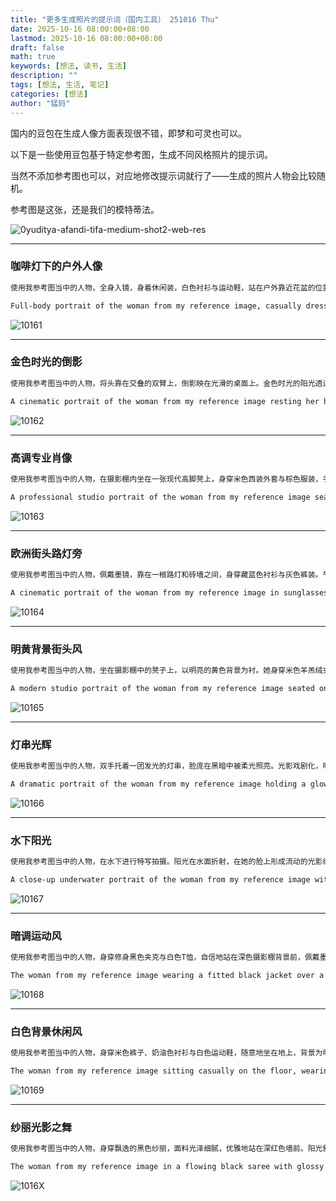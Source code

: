 ```yaml
---
title: "更多生成照片的提示词（国内工具） 251016 Thu"
date: 2025-10-16 08:00:00+08:00
lastmod: 2025-10-16 08:00:00+08:00
draft: false
math: true
keywords: [想法, 读书, 生活]
description: ""
tags: [想法, 生活, 笔记]
categories: [想法]
author: "猛犸"
---
```


国内的豆包在生成人像方面表现很不错，即梦和可灵也可以。

以下是一些使用豆包基于特定参考图，生成不同风格照片的提示词。

当然不添加参考图也可以，对应地修改提示词就行了——生成的照片人物会比较随机。

参考图是这张，还是我们的模特蒂法。

![0yuditya-afandi-tifa-medium-shot2-web-res](https://1-1256632535.cos.ap-beijing.myqcloud.com/img/0yuditya-afandi-tifa-full-body-shot2-web-res.jpg)

---

### 咖啡灯下的户外人像

```markdown
使用我参考图当中的人物，全身入镜，身着休闲装，白色衬衫与运动鞋，站在户外靠近花盆的位置，背景是一片明亮的金色咖啡灯光，氛围温暖柔和。
```

```markdown
Full-body portrait of the woman from my reference image, casually dressed in a white shirt and sneakers, standing outdoors near potted flowers, with bright golden café lights glowing warmly in the background.
```

![10161](https://1-1256632535.cos.ap-beijing.myqcloud.com/img/10161.png)

---

### 金色时光的倒影

```markdown
使用我参考图当中的人物，将头靠在交叠的双臂上，倒影映在光滑的桌面上。金色时光的阳光透过窗户，在墙上投下温暖阴影。光线自然柔和，浅景深，充满电影质感。
```

```markdown
A cinematic portrait of the woman from my reference image resting her head on folded arms with her reflection visible on a glossy table, golden-hour sunlight casting warm shadows on the wall, soft natural light, shallow depth of field.
```

![10162](https://1-1256632535.cos.ap-beijing.myqcloud.com/img/10162.png)

---

### 高调专业肖像

```markdown
使用我参考图当中的人物，在摄影棚内坐在一张现代高脚凳上，身穿米色西装外套与棕色服装，手中拿着一本书。背景为明亮均匀的白色灯光，高调摄影风格，展现专业与优雅气质。
```

```markdown
A professional studio portrait of the woman from my reference image seated on a modern stool, wearing a beige blazer and brown outfit, holding a book, with even white background lighting, high-key photography.
```

![10163](https://1-1256632535.cos.ap-beijing.myqcloud.com/img/10163.png)

---

### 欧洲街头路灯旁

```markdown
使用我参考图当中的人物，佩戴墨镜，靠在一根路灯和砖墙之间，身穿藏蓝色衬衫与灰色裤装。午后暖阳洒下柔和光影，背景为略微虚化的欧洲街景，氛围悠闲而时尚。
```

```markdown
A cinematic portrait of the woman from my reference image in sunglasses, leaning against a lamppost and brick wall, wearing a navy shirt and grey trousers. Warm afternoon sunlight with soft shadows, urban European street background slightly blurred.
```

![10164](https://1-1256632535.cos.ap-beijing.myqcloud.com/img/10164.png)

---

### 明黄背景街头风

```markdown
使用我参考图当中的人物，坐在摄影棚中的凳子上，以明亮的黄色背景为衬。她身穿米色羊羔绒夹克，内搭奶油色连帽衫与休闲裤，脚穿带有紫色细节的白色运动鞋。光线明亮均匀，现代街头风格。
```

```markdown
A modern studio portrait of the woman from my reference image seated on a stool against a bold yellow background, wearing a beige fleece jacket over a cream hoodie and joggers, with white sneakers featuring purple details, bright even lighting.
```

![10165](https://1-1256632535.cos.ap-beijing.myqcloud.com/img/10165.png)

---

### 灯串光辉

```markdown
使用我参考图当中的人物，双手托着一团发光的灯串，脸庞在黑暗中被柔光照亮。光影戏剧化，明暗对比强烈，营造出梦幻的电影氛围。
```

```markdown
A dramatic portrait of the woman from my reference image holding a glowing ball of fairy lights in her hands, her face softly illuminated in the dark, cinematic lighting with deep shadows.
```

![10166](https://1-1256632535.cos.ap-beijing.myqcloud.com/img/10166.png)

---

### 水下阳光

```markdown
使用我参考图当中的人物，在水下进行特写拍摄。阳光在水面折射，在她的脸上形成流动的光影纹理，周围漂浮着细小气泡，画面唯美而宁静。
```

```markdown
A close-up underwater portrait of the woman from my reference image with refracted sunlight patterns across her face, bubbles floating gently in the water.
```

![10167](https://1-1256632535.cos.ap-beijing.myqcloud.com/img/10167.png)

---

### 暗调运动风

```markdown
使用我参考图当中的人物，身穿修身黑色夹克与白色T恤，自信地站在深色摄影棚背景前，佩戴墨镜。强烈的侧光勾勒出身形线条，呈现出充满力量感的运动质感。
```

```markdown
The woman from my reference image wearing a fitted black jacket over a white T-shirt, standing confidently against a dark studio background, wearing sunglasses, lit with dramatic side lighting emphasizing her physique.
```

![10168](https://1-1256632535.cos.ap-beijing.myqcloud.com/img/10168.png)

---

### 白色背景休闲风

```markdown
使用我参考图当中的人物，身穿米色裤子、奶油色衬衫与白色运动鞋，随意地坐在地上，背景为明亮的白色摄影棚。姿态自然放松，一手搭在膝上，整体氛围轻松随意。
```

```markdown
The woman from my reference image sitting casually on the floor, wearing beige trousers, a cream shirt, and white sneakers, photographed against a bright white studio background, relaxed pose with one arm resting on her knee.
```

![10169](https://1-1256632535.cos.ap-beijing.myqcloud.com/img/10169.png)

---

### 纱丽光影之舞

```markdown
使用我参考图当中的人物，身穿飘逸的黑色纱丽，面料光泽细腻，优雅地站在深红色墙前。阳光斜射，投下醒目的对角线阴影。她的头发间别着一朵白花，自然光营造出电影感氛围。
```

```markdown
The woman from my reference image in a flowing black saree with glossy fabric, standing gracefully against a deep red wall. Sunlight casts bold diagonal shadows, with a white flower tucked in her hair, cinematic natural light portrait.
```

![1016X](https://1-1256632535.cos.ap-beijing.myqcloud.com/img/1016X.png)
